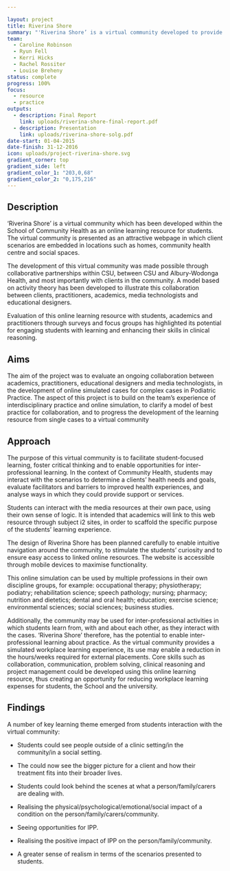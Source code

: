 ```yaml
---

layout: project
title: Riverina Shore
summary: "'Riverina Shore’ is a virtual community developed to provide contextual client information for online learning."
team:
  - Caroline Robinson
  - Ryun Fell
  - Kerri Hicks
  - Rachel Rossiter
  - Louise Breheny
status: complete
progress: 100%
focus:
  - resource
  - practice
outputs:
  - description: Final Report
    link: uploads/riverina-shore-final-report.pdf
  - description: Presentation
    link: uploads/riverina-shore-solg.pdf
date-start: 01-04-2015
date-finish: 31-12-2016
icon: uploads/project-riverina-shore.svg
gradient_corner: top
gradient_side: left
gradient_color_1: "203,0,68"
gradient_color_2: "0,175,216"
---
```


## Description

‘Riverina Shore’ is a virtual community which has been developed within the School of Community Health as an online learning resource for students. The virtual community is presented as an attractive webpage in which client scenarios are embedded in locations such as homes, community health centre and social spaces.
The development of this virtual community was made possible through collaborative partnerships within CSU, between CSU and Albury-Wodonga Health, and most importantly with clients in the community.  A model based on activity theory has been developed to illustrate this collaboration between clients, practitioners, academics, media technologists and educational designers.
Evaluation of this online learning resource with students, academics and practitioners through surveys and focus groups has highlighted its potential for engaging students with learning and enhancing their skills in clinical reasoning.

## Aims

The aim of the project was to evaluate an ongoing collaboration between academics, practitioners, educational designers and media technologists, in the development of online simulated cases for complex cases in Podiatric Practice. The aspect of this project is to build on the team’s experience of interdisciplinary practice and online simulation, to clarify a model of best practice for collaboration, and to progress the development of the learning resource from single cases to a virtual community

## Approach

The purpose of this virtual community is to facilitate student-focused learning, foster critical thinking and to enable opportunities for inter-professional learning. In the context of Community Health, students may interact with the scenarios to determine a clients’ health needs and goals, evaluate facilitators and barriers to improved health experiences, and analyse ways in which they could provide support or services.

Students can interact with the media resources at their own pace, using their own sense of logic. It is intended that academics will link to this web resource through subject i2 sites, in order to scaffold the specific purpose of the students’ learning experience.

The design of Riverina Shore has been planned carefully to enable intuitive navigation around the community, to stimulate the students’ curiosity and to ensure easy access to linked online resources. The website is accessible through mobile devices to maximise functionality.

This online simulation can be used by multiple professions in their own discipline groups, for example: occupational therapy; physiotherapy; podiatry; rehabilitation science; speech pathology; nursing; pharmacy; nutrition and dietetics; dental and oral health; education; exercise science; environmental sciences; social sciences; business studies.

Additionally, the community may be used for inter-professional activities in which students learn from, with and about each other, as they interact with the cases. ‘Riverina Shore’ therefore, has the potential to enable inter- professional learning about practice. As the virtual community provides a simulated workplace learning experience, its use may enable a reduction in the hours/weeks required for external placements. Core skills such as collaboration, communication, problem solving, clinical reasoning and project management could be developed using this online learning resource, thus creating an opportunity for reducing workplace learning expenses for students, the School and the university.

## Findings

A number of key learning theme emerged from students interaction with the virtual community:
- Students could see people outside of a clinic setting/in the community/in a social setting.
- The could now see the bigger picture for a client and how their treatment fits into their broader lives.
- Students could look behind the scenes at what a person/family/carers are dealing with.
- Realising the physical/psychological/emotional/social impact of a condition on the person/family/carers/community.
- Seeing opportunities for IPP.- Realising the positive impact of IPP on the person/family/community.
- A greater sense of realism in terms of the scenarios presented to students.
